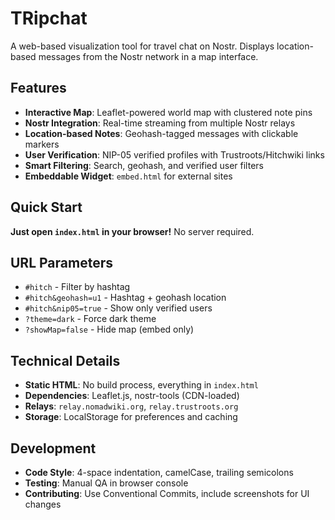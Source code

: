 # TRipchat

A web-based visualization tool for travel chat on Nostr. Displays location-based messages from the Nostr network in a map interface.

## Features

- **Interactive Map**: Leaflet-powered world map with clustered note pins
- **Nostr Integration**: Real-time streaming from multiple Nostr relays
- **Location-based Notes**: Geohash-tagged messages with clickable markers
- **User Verification**: NIP-05 verified profiles with Trustroots/Hitchwiki links
- **Smart Filtering**: Search, geohash, and verified user filters
- **Embeddable Widget**: `embed.html` for external sites

## Quick Start

**Just open `index.html` in your browser!** No server required.

## URL Parameters

- `#hitch` - Filter by hashtag
- `#hitch&geohash=u1` - Hashtag + geohash location
- `#hitch&nip05=true` - Show only verified users
- `?theme=dark` - Force dark theme
- `?showMap=false` - Hide map (embed only)

## Technical Details

- **Static HTML**: No build process, everything in `index.html`
- **Dependencies**: Leaflet.js, nostr-tools (CDN-loaded)
- **Relays**: `relay.nomadwiki.org`, `relay.trustroots.org`
- **Storage**: LocalStorage for preferences and caching

## Development

- **Code Style**: 4-space indentation, camelCase, trailing semicolons
- **Testing**: Manual QA in browser console
- **Contributing**: Use Conventional Commits, include screenshots for UI changes